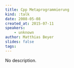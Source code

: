 ```yaml
---
title: Cpp Metaprogrammierung
kind: :talk
date: 2008-05-08
created_at: 2015-07-11
speakers:
    - unknown
author: Matthias Beyer
slides: false
tags:
---
```


No description.
